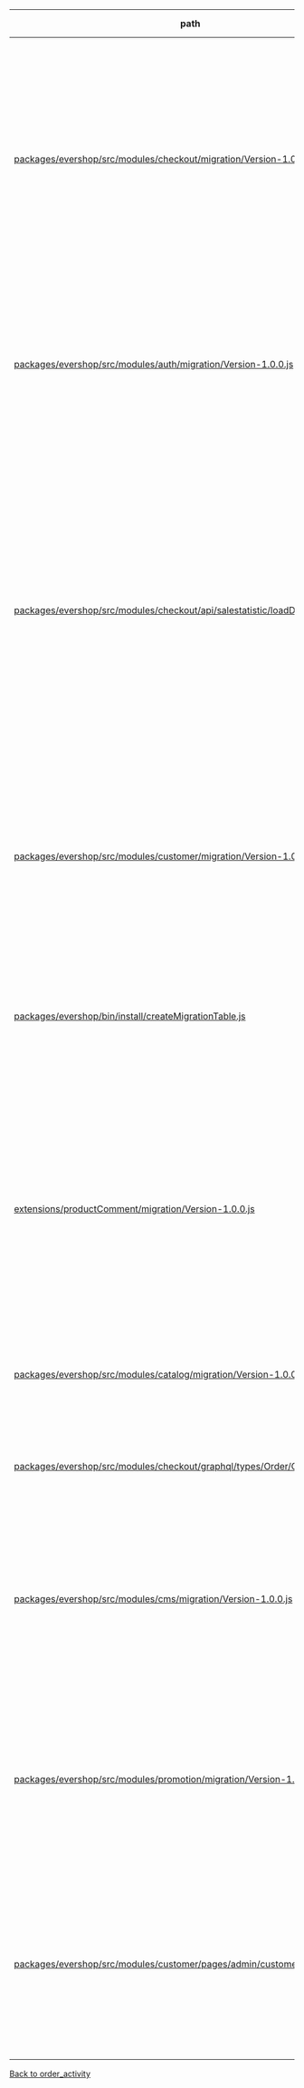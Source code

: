 | path | summary | is relevant |
| --- | --- | --- |
| [packages/evershop/src/modules/checkout/migration/Version-1.0.0.js](https://github.com/evershopcommerce/evershop/blob/4f1f4947f95e03b9cf64486a42b1669d484cba61/packages/evershop/src/modules/checkout/migration/Version-1.0.0.js) | <br><br>テーブルorder_activityのカラムcreated_atは、新しい注文アクティビティが作成されたときに、そのアクティビティの作成日時を記録するために使用されます。また、このカラムは、注文アクティビティが更新されたときにも更新日時を記録するために使用されます。 | True |
| [packages/evershop/src/modules/auth/migration/Version-1.0.0.js](https://github.com/evershopcommerce/evershop/blob/4f1f4947f95e03b9cf64486a42b1669d484cba61/packages/evershop/src/modules/auth/migration/Version-1.0.0.js) | このコードにはテーブルorder_activityが含まれておらず、カラムcreated_atも含まれていないため、このコードの中でテーブルorder_activityのカラムcreated_atは使用されていません。 | False |
| [packages/evershop/src/modules/checkout/api/salestatistic/loadData.js](https://github.com/evershopcommerce/evershop/blob/bc7ee43cdadfb8a00e896c8f753da75938507854/packages/evershop/src/modules/checkout/api/salestatistic/loadData.js) | <br><br>このコードの中では、テーブルorder_activityのカラムcreated_atは使用されていません。代わりに、テーブルorderのカラムcreated_atが使用されています。具体的には、各期間（日次、週次、月次）の開始日時と終了日時を計算するために使用されています。これらの期間における注文の合計金額と注文数を取得するために、各期間の開始日時と終了日時をwhere句で指定しています。 | False |
| [packages/evershop/src/modules/customer/migration/Version-1.0.0.js](https://github.com/evershopcommerce/evershop/blob/4f1f4947f95e03b9cf64486a42b1669d484cba61/packages/evershop/src/modules/customer/migration/Version-1.0.0.js) | このコードにはテーブルorder_activityが含まれておらず、カラムcreated_atも含まれていないため、このコードの中でテーブルorder_activityのカラムcreated_atは使用されていません。 | False |
| [packages/evershop/bin/install/createMigrationTable.js](https://github.com/evershopcommerce/evershop/blob/0e00f5a5fda1ecd14d16ff1143f53f5befbfe32b/packages/evershop/bin/install/createMigrationTable.js) | このコードの中では、テーブルorder_activityのカラムcreated_atは使用されていません。代わりに、migrationテーブルのカラムcreated_atとupdated_atが使用されています。 | False |
| [extensions/productComment/migration/Version-1.0.0.js](https://github.com/evershopcommerce/evershop/blob/4d620e55db5fe1ba1ecc21112381198aaf40bbf0/extensions/productComment/migration/Version-1.0.0.js) | このコードの中には、テーブルorder_activityが存在しておらず、カラムcreated_atも使用されていません。代わりに、新しいテーブルproduct_commentが作成され、その中にカラムcreated_atが含まれています。created_atは、コメントが作成された日時を示すために使用されます。 | False |
| [packages/evershop/src/modules/catalog/migration/Version-1.0.0.js](https://github.com/evershopcommerce/evershop/blob/4f1f4947f95e03b9cf64486a42b1669d484cba61/packages/evershop/src/modules/catalog/migration/Version-1.0.0.js) | このコードの中には、テーブルorder_activityが含まれておらず、したがってカラムcreated_atも使用されていません。 | False |
| [packages/evershop/src/modules/checkout/graphql/types/Order/Order.resolvers.js](https://github.com/evershopcommerce/evershop/blob/47620ae98869cea2f1d7bf2a46af54b0a43a64fa/packages/evershop/src/modules/checkout/graphql/types/Order/Order.resolvers.js) | このコードでは、テーブルorder_activityのカラムcreated_atは使用されていません。 | False |
| [packages/evershop/src/modules/cms/migration/Version-1.0.0.js](https://github.com/evershopcommerce/evershop/blob/4f1f4947f95e03b9cf64486a42b1669d484cba61/packages/evershop/src/modules/cms/migration/Version-1.0.0.js) | このコードにはテーブルorder_activityが含まれておらず、カラムcreated_atも使用されていません。したがって、このコードの中でテーブルorder_activityのカラムcreated_atは使用されていません。 | False |
| [packages/evershop/src/modules/promotion/migration/Version-1.0.0.js](https://github.com/evershopcommerce/evershop/blob/4f1f4947f95e03b9cf64486a42b1669d484cba61/packages/evershop/src/modules/promotion/migration/Version-1.0.0.js) | このコードにはテーブルorder_activityが含まれておらず、カラムcreated_atも使用されていません。したがって、このコードの中でテーブルorder_activityのカラムcreated_atは使用されていません。 | False |
| [packages/evershop/src/modules/customer/pages/admin/customerGrid/Grid.js](https://github.com/evershopcommerce/evershop/blob/7d41ed3f57a1ac7d8b02cb86fd8b01508e77bcf6/packages/evershop/src/modules/customer/pages/admin/customerGrid/Grid.js) | <br><br>このコードには、テーブルorder_activityのカラムcreated_atに関する記述はありません。したがって、このコードではテーブルorder_activityのカラムcreated_atは使用されていません。 | False |
[Back to order_activity](../tables/order_activity.md)